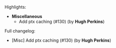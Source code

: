 Highlights:
   - **Miscellaneous**
      - Add ptx caching (#130) (by **Hugh Perkins**)

Full changelog:
   - [Misc] Add ptx caching (#130) (by **Hugh Perkins**)
